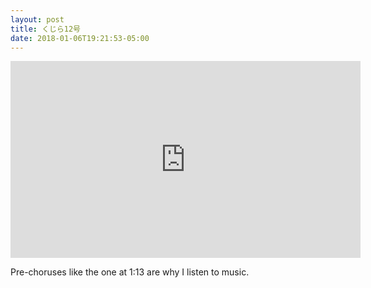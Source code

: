 ```yaml
---
layout: post
title: くじら12号
date: 2018-01-06T19:21:53-05:00
---
```


<iframe width="560" height="315" src="https://www.youtube.com/embed/tsEvCaUxWZQ?start=73" frameborder="0" gesture="media" allow="encrypted-media" allowfullscreen></iframe>

Pre-choruses like the one at 1:13 are why I listen to music.